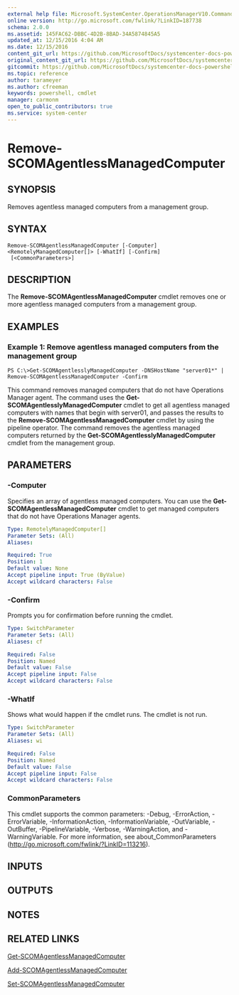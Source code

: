 ```yaml
---
external help file: Microsoft.SystemCenter.OperationsManagerV10.Commands.dll-Help.xml
online version: http://go.microsoft.com/fwlink/?LinkID=187738
schema: 2.0.0
ms.assetid: 145FAC62-DBBC-4D2B-8BAD-34A5874845A5
updated_at: 12/15/2016 4:04 AM
ms.date: 12/15/2016
content_git_url: https://github.com/MicrosoftDocs/systemcenter-docs-powershell/blob/master/systemcenter-cmdlets/SystemCenter2016/OperationsManager/vlatest/Remove-SCOMAgentlessManagedComputer.md
original_content_git_url: https://github.com/MicrosoftDocs/systemcenter-docs-powershell/blob/master/systemcenter-cmdlets/SystemCenter2016/OperationsManager/vlatest/Remove-SCOMAgentlessManagedComputer.md
gitcommit: https://github.com/MicrosoftDocs/systemcenter-docs-powershell/blob/7df4508c7b907a214e6a8eca76037b06065ef078/systemcenter-cmdlets/SystemCenter2016/OperationsManager/vlatest/Remove-SCOMAgentlessManagedComputer.md
ms.topic: reference
author: tarameyer
ms.author: cfreeman
keywords: powershell, cmdlet
manager: carmonm
open_to_public_contributors: true
ms.service: system-center
---
```


# Remove-SCOMAgentlessManagedComputer

## SYNOPSIS
Removes agentless managed computers from a management group.

## SYNTAX

```
Remove-SCOMAgentlessManagedComputer [-Computer] <RemotelyManagedComputer[]> [-WhatIf] [-Confirm]
 [<CommonParameters>]
```

## DESCRIPTION
The **Remove-SCOMAgentlessManagedComputer** cmdlet removes one or more agentless managed computers from a management group.

## EXAMPLES

### Example 1: Remove agentless managed computers from the management group
```
PS C:\>Get-SCOMAgentlesslyManagedComputer -DNSHostName "server01*" | Remove-SCOMAgentlessManagedComputer -Confirm
```

This command removes managed computers that do not have Operations Manager agent.
The command uses the **Get-SCOMAgentlesslyManagedComputer** cmdlet to get all agentless managed computers with names that begin with server01, and passes the results to the **Remove-SCOMAgentlessManagedComputer** cmdlet by using the pipeline operator.
The command removes the agentless managed computers returned by the **Get-SCOMAgentlesslyManagedComputer** cmdlet from the management group.

## PARAMETERS

### -Computer
Specifies an array of agentless managed computers.
You can use the **Get-SCOMAgentlessManagedComputer** cmdlet to get managed computers that do not have Operations Manager agents.

```yaml
Type: RemotelyManagedComputer[]
Parameter Sets: (All)
Aliases: 

Required: True
Position: 1
Default value: None
Accept pipeline input: True (ByValue)
Accept wildcard characters: False
```

### -Confirm
Prompts you for confirmation before running the cmdlet.

```yaml
Type: SwitchParameter
Parameter Sets: (All)
Aliases: cf

Required: False
Position: Named
Default value: False
Accept pipeline input: False
Accept wildcard characters: False
```

### -WhatIf
Shows what would happen if the cmdlet runs.
The cmdlet is not run.

```yaml
Type: SwitchParameter
Parameter Sets: (All)
Aliases: wi

Required: False
Position: Named
Default value: False
Accept pipeline input: False
Accept wildcard characters: False
```

### CommonParameters
This cmdlet supports the common parameters: -Debug, -ErrorAction, -ErrorVariable, -InformationAction, -InformationVariable, -OutVariable, -OutBuffer, -PipelineVariable, -Verbose, -WarningAction, and -WarningVariable. For more information, see about_CommonParameters (http://go.microsoft.com/fwlink/?LinkID=113216).

## INPUTS

## OUTPUTS

## NOTES

## RELATED LINKS

[Get-SCOMAgentlessManagedComputer](xref:SystemCenter2016/OperationsManager/vlatest/Get-SCOMAgentlessManagedComputer.md)

[Add-SCOMAgentlessManagedComputer](xref:SystemCenter2016/OperationsManager/vlatest/Add-SCOMAgentlessManagedComputer.md)

[Set-SCOMAgentlessManagedComputer](xref:SystemCenter2016/OperationsManager/vlatest/Set-SCOMAgentlessManagedComputer.md)

